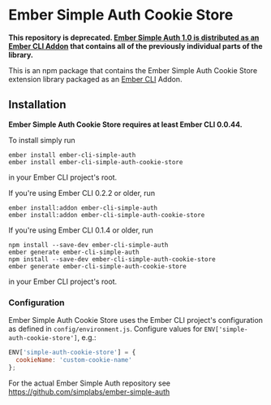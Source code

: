 #  Ember Simple Auth Cookie Store

__This repository is deprecated. [Ember Simple Auth 1.0 is distributed as an
Ember CLI Addon](https://github.com/simplabs/ember-simple-auth) that contains
all of the previously individual parts of the library.__

This is an npm package that contains the Ember Simple Auth Cookie Store
extension library packaged as an
[Ember CLI](https://github.com/stefanpenner/ember-cli) Addon.

## Installation

**Ember Simple Auth Cookie Store requires at least Ember CLI 0.0.44.**

To install simply run

```
ember install ember-cli-simple-auth
ember install ember-cli-simple-auth-cookie-store
```

in your Ember CLI project's root.

If you're using Ember CLI 0.2.2 or older, run

```
ember install:addon ember-cli-simple-auth
ember install:addon ember-cli-simple-auth-cookie-store
```

If you're using Ember CLI 0.1.4 or older, run

```
npm install --save-dev ember-cli-simple-auth
ember generate ember-cli-simple-auth
npm install --save-dev ember-cli-simple-auth-cookie-store
ember generate ember-cli-simple-auth-cookie-store
```

in your Ember CLI project's root.

### Configuration

Ember Simple Auth Cookie Store uses the Ember CLI project's configuration as
defined in `config/environment.js`. Configure values for
`ENV['simple-auth-cookie-store']`, e.g.:

```js
ENV['simple-auth-cookie-store'] = {
  cookieName: 'custom-cookie-name'
};
```

For the actual Ember Simple Auth repository see
https://github.com/simplabs/ember-simple-auth
